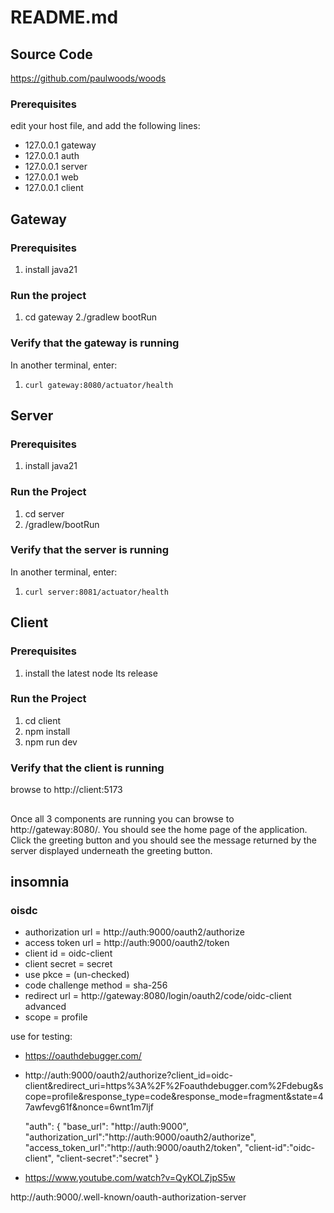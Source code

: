 # README.md

## Source Code

https://github.com/paulwoods/woods

### Prerequisites

edit your host file, and add the following lines:
* 127.0.0.1       gateway
* 127.0.0.1       auth
* 127.0.0.1       server
* 127.0.0.1       web
* 127.0.0.1       client

## Gateway

### Prerequisites
1. install java21

### Run the project
1. cd gateway
2./gradlew bootRun

### Verify that the gateway is running
In another terminal, enter:
1. `curl gateway:8080/actuator/health`

## Server

### Prerequisites
1. install java21

### Run the Project
1. cd server
2. /gradlew/bootRun

### Verify that the server is running
In another terminal, enter:
1. `curl server:8081/actuator/health`

## Client

### Prerequisites
1. install the latest node lts release

### Run the Project
1. cd client
2. npm install
3. npm run dev

### Verify that the client is running

browse to http://client:5173

##

Once all 3 components are running you can browse to
http://gateway:8080/. You should see the home page
of the application. Click the greeting button
and you should see the message returned by the server
displayed underneath the greeting button.


## insomnia

### oisdc

* authorization url = http://auth:9000/oauth2/authorize
* access token url = http://auth:9000/oauth2/token
* client id = oidc-client
* client secret = secret
* use pkce = (un-checked)
* code challenge method = sha-256
* redirect url = http://gateway:8080/login/oauth2/code/oidc-client
advanced
* scope = profile

use for testing:
* https://oauthdebugger.com/
* http://auth:9000/oauth2/authorize?client_id=oidc-client&redirect_uri=https%3A%2F%2Foauthdebugger.com%2Fdebug&scope=profile&response_type=code&response_mode=fragment&state=47awfevg61f&nonce=6wnt1m7ljf

  "auth": {
  "base_url": "http://auth:9000",
  "authorization_url":"http://auth:9000/oauth2/authorize",
  "access_token_url":"http://auth:9000/oauth2/token",
  "client-id":"oidc-client",
  "client-secret":"secret"
  }
  
* https://www.youtube.com/watch?v=QyKOLZjpS5w

http://auth:9000/.well-known/oauth-authorization-server
